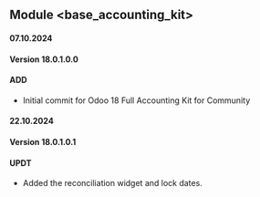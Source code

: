 ## Module <base_accounting_kit>

#### 07.10.2024
#### Version 18.0.1.0.0
#### ADD
- Initial commit for Odoo 18 Full Accounting Kit for Community

#### 22.10.2024
#### Version 18.0.1.0.1
#### UPDT
- Added the reconciliation widget and lock dates.

